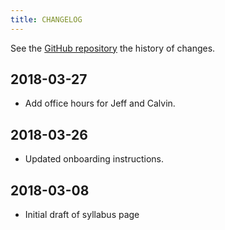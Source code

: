 ```yaml
---
title: CHANGELOG
---
```


See the [GitHub repository](https://github.com/UW-POLS503/2018/commits/master) the history of changes.

## 2018-03-27

-   Add office hours for Jeff and Calvin.

## 2018-03-26

-   Updated onboarding instructions.

## 2018-03-08

-   Initial draft of syllabus page



